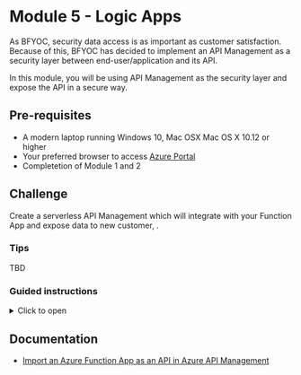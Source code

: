# Module 5 - Logic Apps

As BFYOC, security data access is as important as customer satisfaction. Because of this, BFYOC has decided to implement an API Management as a security layer between end-user/application and its API.

In this module, you will be using API Management as the security layer and expose the API in a secure way.

## Pre-requisites

* A modern laptop running Windows 10, Mac OSX Mac OS X 10.12 or higher
* Your preferred browser to access [Azure Portal](https://portal.azure.com)
* Completetion of Module 1 and 2

## Challenge

Create a serverless API Management which will integrate with your Function App and expose data to new customer, .

### Tips

TBD

### Guided instructions
<!-- markdownlint-disable MD032 MD033 -->
<details><summary>Click to open</summary><p>
  
1. Navigate to [Azure Portal](https://portal.azure.com)
1. Create a new API Management and navigate to the newly created API Management
1. In your API Management service instance, select **APIs** from the menu on the left.
1. In the **Add a new API** list, select **Function App**.
1. Click **Browse** to select Functions for import.
1. Click on the **Function App** section to choose your Function App created in Module 1.
1. Find the Function App you want to import Functions from, click on it and press **Select**.
1. Select all Functions to import and click **Select**.
    > [!NOTE]
    > You can import only Functions that are based off HTTP trigger and have the authorization level setting set to *Anonymous* or *Function*.
1. Switch to the **Full** view and assign **Product** to your new API. If needed, edit other pre-populated fields.

    ![Add from Function App](./images/add-06.png)

1. Click **Create**.

</p></details>
<!-- markdownlint-disable MD032 MD033 -->

## Documentation

* [Import an Azure Function App as an API in Azure API Management](https://docs.microsoft.com/bs-latn-ba/azure/api-management/import-function-app-as-api)
